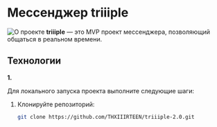 # Мессенджер triiiple
![О проекте](https://imgur.com/i8H4S2r)
**triiiple** — это MVP проект мессенджера, позволяющий общаться в реальном времени. 

## Технологии
**1.** 

Для локального запуска проекта выполните следующие шаги:

1. Клонируйте репозиторий:
   ```bash
   git clone https://github.com/THXIIIRTEEN/triiiple-2.0.git
